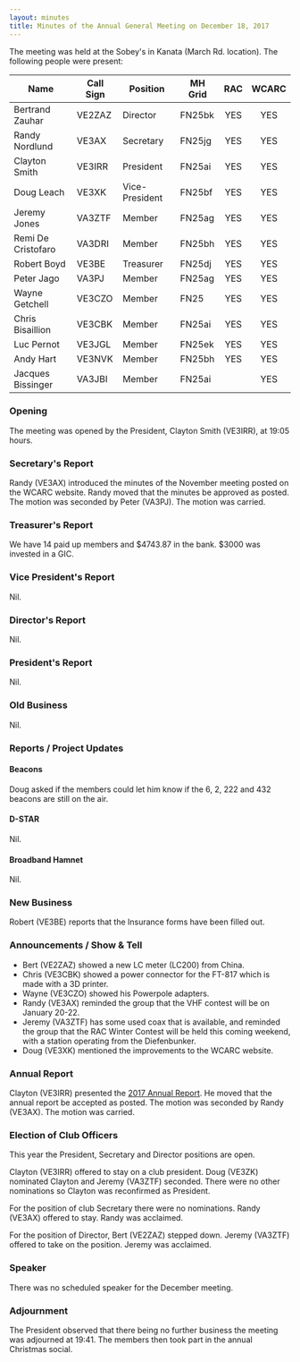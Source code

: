 ```yaml
---
layout: minutes
title: Minutes of the Annual General Meeting on December 18, 2017
---
```


The meeting was held at the Sobey's in Kanata (March Rd. location).
The following people were present:

| Name             | Call Sign | Position       | MH Grid | RAC | WCARC |
|------------------|-----------|----------------|---------|:---:|:-----:|
| Bertrand Zauhar  | VE2ZAZ    | Director       | FN25bk  | YES |  YES  |
| Randy Nordlund   | VE3AX     | Secretary      | FN25jg  | YES |  YES  |
| Clayton Smith    | VE3IRR    | President      | FN25ai  | YES |  YES  |
| Doug Leach       | VE3XK     | Vice-President | FN25bf  | YES |  YES  |
| Jeremy Jones     | VA3ZTF    | Member         | FN25ag  | YES |  YES  |
| Remi De Cristofaro | VA3DRI  | Member         | FN25bh  | YES |  YES  |
| Robert Boyd      | VE3BE     | Treasurer      | FN25dj  | YES |  YES  |
| Peter Jago       | VA3PJ     | Member         | FN25ag  | YES |  YES  |
| Wayne Getchell   | VE3CZO    | Member         | FN25    | YES |  YES  |
| Chris Bisaillion | VE3CBK    | Member         | FN25ai  | YES |  YES  |
| Luc Pernot       | VE3JGL    | Member         | FN25ek  | YES |  YES  |
| Andy Hart        | VE3NVK    | Member         | FN25bh  | YES |  YES  |
| Jacques Bissinger | VA3JBI   | Member         | FN25ai  |     |  YES  |

### Opening

The meeting was opened by the President, Clayton Smith (VE3IRR), at 19:05 hours.

### Secretary's Report

Randy (VE3AX) introduced the minutes of the November meeting posted on the WCARC website. Randy moved that the minutes be approved as posted. The motion was seconded by Peter (VA3PJ).
The motion was carried.

### Treasurer's Report

We have 14 paid up members and $4743.87 in the bank. $3000 was invested in a GIC.

### Vice President's Report

Nil.

### Director's Report

Nil.

### President's Report

Nil.

### Old Business

Nil.

### Reports / Project Updates

#### Beacons

Doug asked if the members could let him know if the 6, 2, 222 and 432 beacons are still on the air.

#### D-STAR

Nil.

#### Broadband Hamnet

Nil.

### New Business

Robert (VE3BE) reports that the Insurance forms have been filled out.

### Announcements / Show & Tell

* Bert (VE2ZAZ) showed a new LC meter (LC200) from China.
* Chris (VE3CBK) showed a power connector for the FT-817 which is made with a 3D printer.
* Wayne (VE3CZO) showed his Powerpole adapters.
* Randy (VE3AX) reminded the group that the VHF contest will be on January 20-22.
* Jeremy (VA3ZTF) has some used coax that is available, and reminded the group that the RAC Winter Contest will be held this coming weekend, with a station operating from the Diefenbunker.
* Doug (VE3XK) mentioned the improvements to the WCARC website.

### Annual Report

Clayton (VE3IRR) presented the [2017 Annual Report](report2017.html).
He moved that the annual report be accepted as posted. The motion was seconded by Randy (VE3AX).
The motion was carried.

### Election of Club Officers

This year the President, Secretary and Director positions are open.

Clayton (VE3IRR) offered to stay on a club president. Doug (VE3ZK) nominated Clayton and Jeremy (VA3ZTF) seconded. There were no other nominations so Clayton was reconfirmed as President.

For the position of club Secretary there were no nominations. Randy (VE3AX) offered to stay. Randy was acclaimed.

For the position of Director, Bert (VE2ZAZ) stepped down. Jeremy (VA3ZTF) offered to take on the position. Jeremy was acclaimed.

### Speaker

There was no scheduled speaker for the December meeting.

### Adjournment

The President observed that there being no further business the meeting was
adjourned at 19:41. The members then took part in the annual Christmas social.
